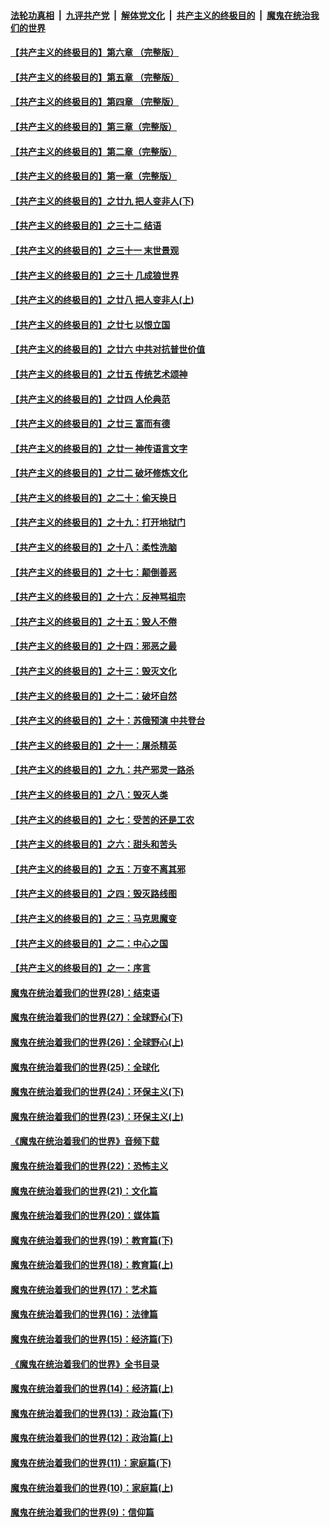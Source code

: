 ####  [法轮功真相](../../../../basic/blob/master/README.md?t=02131302) &nbsp;|&nbsp; [九评共产党](../../../../9ping.md/blob/master/README.md?t=02131302) &nbsp;|&nbsp; [解体党文化](../../../../jtdwh.md/blob/master/README.md?t=02131302)  &nbsp;|&nbsp; [共产主义的终极目的](../../../../gczydzjmd.md/blob/master/README.md?t=02131302) &nbsp;|&nbsp; [魔鬼在统治我们的世界](../../../../mgztzwmdsj.md/blob/master/README.md?t=02131302) 

#### [【共产主义的终极目的】第六章 （完整版）](../pages/nsc422/n11428913.md?t=02131302) 

#### [【共产主义的终极目的】第五章 （完整版）](../pages/nsc422/n11428912.md?t=02131302) 

#### [【共产主义的终极目的】第四章 （完整版）](../pages/nsc422/n11428907.md?t=02131302) 

#### [【共产主义的终极目的】第三章（完整版）](../pages/nsc422/n11428848.md?t=02131302) 

#### [【共产主义的终极目的】第二章（完整版）](../pages/nsc422/n11428831.md?t=02131302) 

#### [【共产主义的终极目的】第一章（完整版）](../pages/nsc422/n11417651.md?t=02131302) 

#### [【共产主义的终极目的】之廿九 把人变非人(下)](../pages/nsc422/n11344140.md?t=02131302) 

#### [【共产主义的终极目的】之三十二 结语](../pages/nsc422/n11360535.md?t=02131302) 

#### [【共产主义的终极目的】之三十一 末世景观](../pages/nsc422/n11351129.md?t=02131302) 

#### [【共产主义的终极目的】之三十 几成狼世界](../pages/nsc422/n11348280.md?t=02131302) 

#### [【共产主义的终极目的】之廿八 把人变非人(上)](../pages/nsc422/n11340492.md?t=02131302) 

#### [【共产主义的终极目的】之廿七 以恨立国](../pages/nsc422/n11336944.md?t=02131302) 

#### [【共产主义的终极目的】之廿六 中共对抗普世价值](../pages/nsc422/n11324785.md?t=02131302) 

#### [【共产主义的终极目的】之廿五 传统艺术颂神](../pages/nsc422/n11296396.md?t=02131302) 

#### [【共产主义的终极目的】之廿四 人伦典范](../pages/nsc422/n11296397.md?t=02131302) 

#### [【共产主义的终极目的】之廿三 富而有德](../pages/nsc422/n11283598.md?t=02131302) 

#### [【共产主义的终极目的】之廿一 神传语言文字](../pages/nsc422/n11263265.md?t=02131302) 

#### [【共产主义的终极目的】之廿二 破坏修炼文化](../pages/nsc422/n11245728.md?t=02131302) 

#### [【共产主义的终极目的】之二十：偷天换日](../pages/nsc422/n11238846.md?t=02131302) 

#### [【共产主义的终极目的】之十九：打开地狱门](../pages/nsc422/n11206376.md?t=02131302) 

#### [【共产主义的终极目的】之十八：柔性洗脑](../pages/nsc422/n11199994.md?t=02131302) 

#### [【共产主义的终极目的】之十七：颠倒善恶](../pages/nsc422/n11179782.md?t=02131302) 

#### [【共产主义的终极目的】之十六：反神骂祖宗](../pages/nsc422/n11166798.md?t=02131302) 

#### [【共产主义的终极目的】之十五：毁人不倦](../pages/nsc422/n11166792.md?t=02131302) 

#### [【共产主义的终极目的】之十四：邪恶之最](../pages/nsc422/n11150249.md?t=02131302) 

#### [【共产主义的终极目的】之十三：毁灭文化](../pages/nsc422/n11135227.md?t=02131302) 

#### [【共产主义的终极目的】之十二：破坏自然](../pages/nsc422/n11135214.md?t=02131302) 

#### [【共产主义的终极目的】之十：苏俄预演 中共登台](../pages/nsc422/n11118424.md?t=02131302) 

#### [【共产主义的终极目的】之十一：屠杀精英](../pages/nsc422/n11118442.md?t=02131302) 

#### [【共产主义的终极目的】之九：共产邪灵一路杀](../pages/nsc422/n11114139.md?t=02131302) 

#### [【共产主义的终极目的】之八：毁灭人类](../pages/nsc422/n11108503.md?t=02131302) 

#### [【共产主义的终极目的】之七：受苦的还是工农](../pages/nsc422/n11101809.md?t=02131302) 

#### [【共产主义的终极目的】之六：甜头和苦头](../pages/nsc422/n11096971.md?t=02131302) 

#### [【共产主义的终极目的】之五：万变不离其邪](../pages/nsc422/n11091285.md?t=02131302) 

#### [【共产主义的终极目的】之四：毁灭路线图](../pages/nsc422/n11086284.md?t=02131302) 

#### [【共产主义的终极目的】之三：马克思魔变](../pages/nsc422/n11061941.md?t=02131302) 

#### [【共产主义的终极目的】之二：中心之国](../pages/nsc422/n11047728.md?t=02131302) 

#### [【共产主义的终极目的】之一：序言](../pages/nsc422/n11086077.md?t=02131302) 

#### [魔鬼在统治着我们的世界(28)：结束语](../pages/nsc422/n10936246.md?t=02131302) 

#### [魔鬼在统治着我们的世界(27)：全球野心(下)](../pages/nsc422/n10928319.md?t=02131302) 

#### [魔鬼在统治着我们的世界(26)：全球野心(上)](../pages/nsc422/n10900318.md?t=02131302) 

#### [魔鬼在统治着我们的世界(25)：全球化](../pages/nsc422/n10788205.md?t=02131302) 

#### [魔鬼在统治着我们的世界(24)：环保主义(下)](../pages/nsc422/n10695307.md?t=02131302) 

#### [魔鬼在统治着我们的世界(23)：环保主义(上)](../pages/nsc422/n10688613.md?t=02131302) 

#### [《魔鬼在统治着我们的世界》音频下载](../pages/nsc422/n10635553.md?t=02131302) 

#### [魔鬼在统治着我们的世界(22)：恐怖主义](../pages/nsc422/n10614727.md?t=02131302) 

#### [魔鬼在统治着我们的世界(21)：文化篇](../pages/nsc422/n10597706.md?t=02131302) 

#### [魔鬼在统治着我们的世界(20)：媒体篇](../pages/nsc422/n10586579.md?t=02131302) 

#### [魔鬼在统治着我们的世界(19)：教育篇(下)](../pages/nsc422/n10564808.md?t=02131302) 

#### [魔鬼在统治着我们的世界(18)：教育篇(上)](../pages/nsc422/n10526970.md?t=02131302) 

#### [魔鬼在统治着我们的世界(17)：艺术篇](../pages/nsc422/n10499093.md?t=02131302) 

#### [魔鬼在统治着我们的世界(16)：法律篇](../pages/nsc422/n10485969.md?t=02131302) 

#### [魔鬼在统治着我们的世界(15)：经济篇(下)](../pages/nsc422/n10469975.md?t=02131302) 

#### [《魔鬼在统治着我们的世界》全书目录](../pages/nsc422/n10464261.md?t=02131302) 

#### [魔鬼在统治着我们的世界(14)：经济篇(上)](../pages/nsc422/n10457370.md?t=02131302) 

#### [魔鬼在统治着我们的世界(13)：政治篇(下)](../pages/nsc422/n10448270.md?t=02131302) 

#### [魔鬼在统治着我们的世界(12)：政治篇(上)](../pages/nsc422/n10444576.md?t=02131302) 

#### [魔鬼在统治着我们的世界(11)：家庭篇(下)](../pages/nsc422/n10440961.md?t=02131302) 

#### [魔鬼在统治着我们的世界(10)：家庭篇(上)](../pages/nsc422/n10435448.md?t=02131302) 

#### [魔鬼在统治着我们的世界(9)：信仰篇](../pages/nsc422/n10432159.md?t=02131302) 

